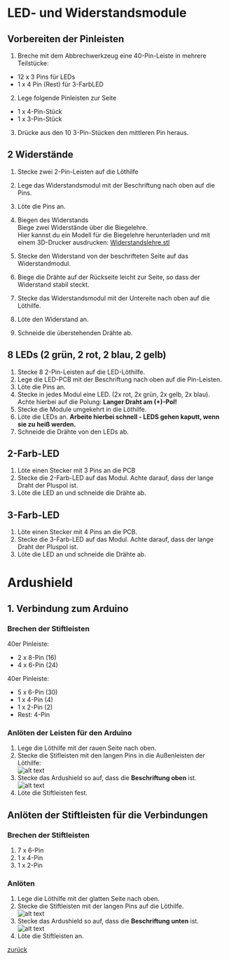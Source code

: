 <link rel="stylesheet" href="https://hi2272.github.io/StyleMD.css">

# LED- und Widerstandsmodule

## Vorbereiten der Pinleisten
1. Breche mit dem Abbrechwerkzeug eine 40-Pin-Leiste in mehrere Teilstücke:
- 12 x 3 Pins für LEDs
- 1 x 4 Pin (Rest) für 3-FarbLED
2. Lege folgende Pinleisten zur Seite
- 1 x 4-Pin-Stück
- 1 x 3-Pin-Stück
3. Drücke aus den 10 3-Pin-Stücken den mittleren Pin heraus.

## 2 Widerstände

1. Stecke zwei 2-Pin-Leisten auf die Löthilfe
2. Lege das Widerstandsmodul mit der Beschriftung nach oben auf die Pins.
3. Löte die Pins an.
     
4.  Biegen des Widerstands  
Biege zwei Widerstände über die Biegelehre.   
Hier kannst du ein Modell für die Biegelehre herunterladen und mit einem 3D-Drucker ausdrucken:
[Widerstandslehre.stl](Widerstandslehre.stl)  
5. Stecke den Widerstand von der beschrifteten Seite auf das Widerstandmodul.
6. Biege die Drähte auf der Rückseite leicht zur Seite, so dass der Widerstand stabil steckt.
7. Stecke das Widerstandsmodul mit der Untereite nach oben auf die Löthilfe.
8. Löte den Widerstand an.
9. Schneide die überstehenden Drähte ab.

## 8 LEDs (2 grün, 2 rot, 2 blau, 2 gelb)
1. Stecke 8 2-Pin-Leisten auf die LED-Löthilfe.
2. Lege die LED-PCB mit der Beschriftung nach oben auf die Pin-Leisten.
3. Löte die Pins an.
4. Stecke in jedes Modul eine LED. (2x rot, 2x grün, 2x gelb, 2x blau). Achte hierbei auf die Polung: **Langer Draht am (+)-Pol!**
5. Stecke die Module umgekehrt in die Löthilfe.
6. Löte die LEDs an. **Arbeite hierbei schnell - LEDS gehen kaputt, wenn sie zu heiß werden.**
7. Schneide die Drähte von den LEDs ab.
   
## 2-Farb-LED

1. Löte einen Stecker mit 3 Pins an die PCB
2. Stecke die 2-Farb-LED auf das Modul. Achte darauf, dass der lange Draht der Pluspol ist.
3. Löte die LED an und schneide die Drähte ab.

## 3-Farb-LED
1. Löte einen Stecker mit 4 Pins an die PCB.
2. Stecke die 3-Farb-LED auf das Modul. Achte darauf, dass der lange Draht der Pluspol ist.
3. Löte die LED an und schneide die Drähte ab.
 
# Ardushield
## 1. Verbindung zum Arduino
### Brechen der Stiftleisten
40er Pinleiste:  
- 2 x 8-Pin (16)  
- 4 x 6-Pin (24)  

40er Pinleiste:  
- 5 x 6-Pin (30)  
- 1 x 4-Pin (4)  
- 1 x 2-Pin (2)  
- Rest: 4-Pin

### Anlöten der Leisten für den Arduino
1. Lege die Löthilfe mit der rauen Seite nach oben.  
2. Stecke die Stifleisten mit den langen Pins in die Außenleisten der Löthilfe:  
 ![alt text](<20250729 0272 080511 20250729.jpg>)  
3. Stecke das Ardushield so auf, dass die **Beschriftung oben** ist.  
![alt text](<20250729 0273 080622 20250729.jpg>)
4. Löte die Stiftleisten fest.  

## Anlöten der Stiftleisten für die Verbindungen
### Brechen der Stiftleisten
1. 7 x 6-Pin
2. 1 x 4-Pin
3. 1 x 2-Pin
### Anlöten
1. Lege die Löthilfe mit der glatten Seite nach oben.
2. Stecke die Stiftleisten mit der langen Pins auf die Löthilfe.   
 ![alt text](<20250729 0058 080334 20250729.jpg>)   
3. Stecke das Ardushield so auf, dass die **Beschriftung unten** ist.  
![alt text](5.jpg)  
3. Löte die Stiftleisten an.

[zurück](index.html)   
